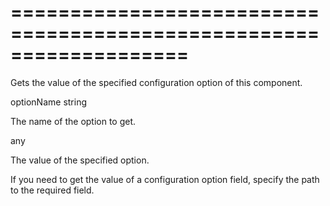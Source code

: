 <!--**
/*-------------------------------------------
    Auto-generated file. Do not modify.
-------------------------------------------

**-->
===================================================================
===================================================================

<!--shortDescription-->
Gets the value of the specified configuration option of this component.
<!--/shortDescription-->

<!--paramName1-->optionName<!--/paramName1-->
<!--paramType1-->string<!--/paramType1-->
<!--paramDescription1-->
The name of the option to get.
<!--/paramDescription1-->

<!--returnType-->any<!--/returnType-->
<!--returnDescription-->
The value of the specified option.
<!--/returnDescription-->

<!--fullDescription-->
If you need to get the value of a configuration option field, specify the path to the required field.
<!--/fullDescription-->